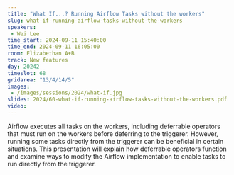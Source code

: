 ```yaml
---
title: "What If...? Running Airflow Tasks without the workers"
slug: what-if-running-airflow-tasks-without-the-workers
speakers:
 - Wei Lee
time_start: 2024-09-11 15:40:00
time_end: 2024-09-11 16:05:00
room: Elizabethan A+B
track: New features
day: 20242
timeslot: 68
gridarea: "13/4/14/5"
images: 
 - /images/sessions/2024/what-if.jpg
slides: 2024/60-what-if-running-airflow-tasks-without-the-workers.pdf
video: 
---
```


Airflow executes all tasks on the workers, including deferrable operators that must run on the workers before deferring to the triggerer. However, running some tasks directly from the triggerer can be beneficial in certain situations. This presentation will explain how deferrable operators function and examine ways to modify the Airflow implementation to enable tasks to run directly from the triggerer.